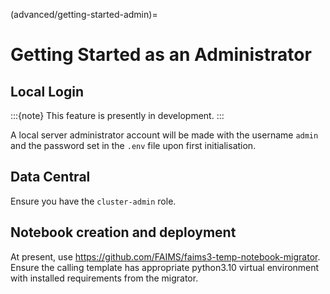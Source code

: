 (advanced/getting-started-admin)=
# Getting Started as an Administrator

## Local Login

:::{note}
This feature is presently in development.
:::

A local server administrator account will be made with the username `admin` and the password set in the `.env` file upon first initialisation. 

## Data Central

Ensure you have the `cluster-admin` role. 

## Notebook creation and deployment

At present, use https://github.com/FAIMS/faims3-temp-notebook-migrator. Ensure the calling template has appropriate python3.10 virtual environment with installed requirements from the migrator.

